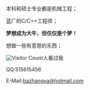 本科和硕士专业都是机械工程；

蓝厂的C/C++工程师；

**梦想成为大牛，但仅仅是个梦！**

想做一些有意思的东西；

![Visitor Count](https://profile-counter.glitch.me/bazhangya/count.svg)人看过我

QQ:515615456

E-Mail:bazhangya@hotmail.com
